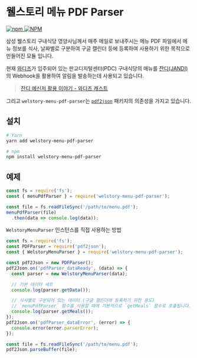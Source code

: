 # 웰스토리 메뉴 PDF Parser

[
  ![npm](https://img.shields.io/npm/v/welstory-menu-pdf-parser)
  ![NPM](https://img.shields.io/npm/l/welstory-menu-pdf-parser)
](https://www.npmjs.com/package/welstory-menu-pdf-parser)

삼성 웰스토리 구내식당 영양사님께서 매주 메일로 보내주시는 메뉴 PDF 파일에서 메뉴 정보를 식사, 날짜별로 구분하여 구글 캘린더 등에 등록하여 사용하기 위한 목적으로 만들어진 모듈 입니다.

현재 [와디즈](https://www.wadiz.kr)가 입주되어 있는 판교디지털센터(PDC) 구내식당의 매뉴를 [잔디(JANDI)](https://www.jandi.com/)의 Webhook을 활용하여 알림을 발송하는데 사용되고 있습니다.

> [잔디 메신저 활용 이야기 - 와디즈 캐스트](https://www.wadiz.kr/web/wcast/detail/5352)

그리고 `welstory-menu-pdf-parser`는 [`pdf2json`](https://www.npmjs.com/package/pdf2json) 패키지의 의존성을 가지고 있습니다.

## 설치

```bash
# Yarn
yarn add welstory-menu-pdf-parser

# npm
npm install welstory-menu-pdf-parser
```

## 예제

```js
const fs = require('fs');
const { menuPdfParser } = require('welstory-menu-pdf-parser');

const file = fs.readFileSync('/path/to/menu.pdf');
menuPdfParser(file)
  .then(data => console.log(data));
```

`WelstoryMenuParser` 인스턴스를 직접 사용하는 방법

```js
const fs = require('fs');
const PDFParser = require('pdf2json');
const { WelstoryMenuParser } = require('welstory-menu-pdf-parser');

const pdf2Json = new PDFParser();
pdf2Json.on('pdfParser_dataReady', (data) => {
  const parser = new WelstoryMenuParser(data);

  // 기본 데이터 세트
  console.log(parser.getData());

  // 식사별로 구분되어 있는 데이터 (구글 캘린더에 등록하기 위한 용도)
  // `menuPdfParser` 함수를 사용할 때에 기본적으로 `getMeals` 함수로 호출됩니다.
  console.log(parser.getMeals());
});
pdf2Json.on('pdfParser_dataError', (error) => {
  console.error(error.parserError);
});

const file = fs.readFileSync('/path/to/menu.pdf');
pdf2Json.parseBuffer(file);
```

